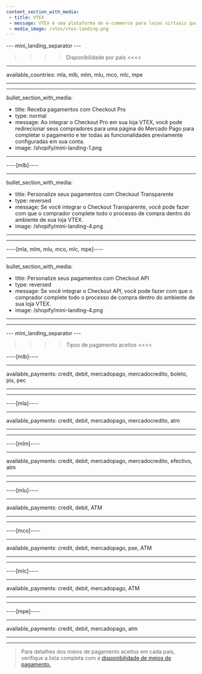```yaml
---
content_section_with_media:
 - title: VTEX
 - message: VTEX é uma plataforma de e-commerce para lojas virtuais que oferece a possibilidade de realizar pagamentos através do Mercado Pago.
 - media_image: /vtex/vtex-landing.png
---
```


--- mini_landing_separator ---
 
>>>> Disponibilidade por país <<<<
---
available_countries: mla, mlb, mlm, mlu, mco, mlc, mpe

---

---
bullet_section_with_media:
 - title: Receba pagamentos com Checkout Pro
 - type: normal
 - message: Ao integrar o Checkout Pro em sua loja VTEX, você pode redirecionar seus compradores para uma página do Mercado Pago para completar o pagamento e ter todas as funcionalidades previamente configuradas em sua conta.  
 - image: /shopify/mini-landing-1.png 
---

----[mlb]----

---
bullet_section_with_media:
 - title: Personalize seus pagamentos com Checkout Transparente 
 - type: reversed
 - message: Se você integrar o Checkout Transparente, você pode fazer com que o comprador complete todo o processo de compra dentro do ambiente de sua loja VTEX. 
 - image: /shopify/mini-landing-4.png 
---
------------

----[mla, mlm, mlu, mco, mlc, mpe]----

---
bullet_section_with_media:
 - title: Personalize seus pagamentos com Checkout API
 - type: reversed
 - message: Se você integrar o Checkout API, você pode fazer com que o comprador complete todo o processo de compra dentro do ambiente de sua loja VTEX. 
 - image: /shopify/mini-landing-4.png
---
------------

 
--- mini_landing_separator ---
 
>>>> Tipos de pagamento aceitos <<<<
 
----[mlb]----

---
available_payments: credit, debit, mercadopago, mercadocredito, boleto, pix, pec

---
------------

----[mla]---- 

---
available_payments: credit, debit, mercadopago, mercadocredito, atm

----
------------

----[mlm]---- 

---
available_payments: credit, debit, mercadopago, mercadocredito, efectivo, atm

----
------------

----[mlu]---- 

---
available_payments: credit, debit, ATM

----
------------

----[mco]---- 

---
available_payments: credit, debit, mercadopago, pse, ATM

----
------------

----[mlc]---- 

---
available_payments: credit, debit, mercadopago, ATM

----
------------

----[mpe]---- 

---
available_payments:  credit, debit, mercadopago, atm

----
------------
> Para detalhes dos meios de pagamento aceitos em cada país, verifique a lista completa com a [disponibilidade de meios de pagamento.](/developers/pt/docs/sales-processing/payment-methods)